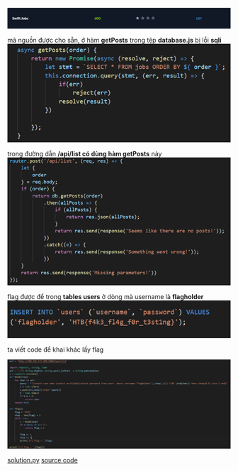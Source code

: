 ![alt text](https://github.com/magnetohvcs/ctf/blob/main/ctf-hackthebox/Auth0-CTF/web_swift_jobs/Untitled4.png)

mã nguồn được cho sẵn, ở hàm __getPosts__ trong tệp __database.js__ bị lỗi __sqli__
![alt text](https://github.com/magnetohvcs/ctf/blob/main/ctf-hackthebox/Auth0-CTF/web_swift_jobs/Untitled.png)

trong đường dẫn __/api/list có dùng hàm getPosts__ này
![alt text](https://github.com/magnetohvcs/ctf/blob/main/ctf-hackthebox/Auth0-CTF/web_swift_jobs/Untitled1.png)

flag được để trong __tables users__ ở dòng mà username là __flagholder__
![alt text](https://github.com/magnetohvcs/ctf/blob/main/ctf-hackthebox/Auth0-CTF/web_swift_jobs/Untitled3.png)

ta viết code để khai khác lấy flag

![alt text](https://github.com/magnetohvcs/ctf/blob/main/ctf-hackthebox/Auth0-CTF/web_swift_jobs/Untitled5.png)

[solution.py](https://github.com/magnetohvcs/ctf/blob/main/ctf-hackthebox/Auth0-CTF/web_swift_jobs/solution.py)
[source code](https://github.com/magnetohvcs/ctf/tree/main/ctf-hackthebox/Auth0-CTF/web_swift_jobs/src)

